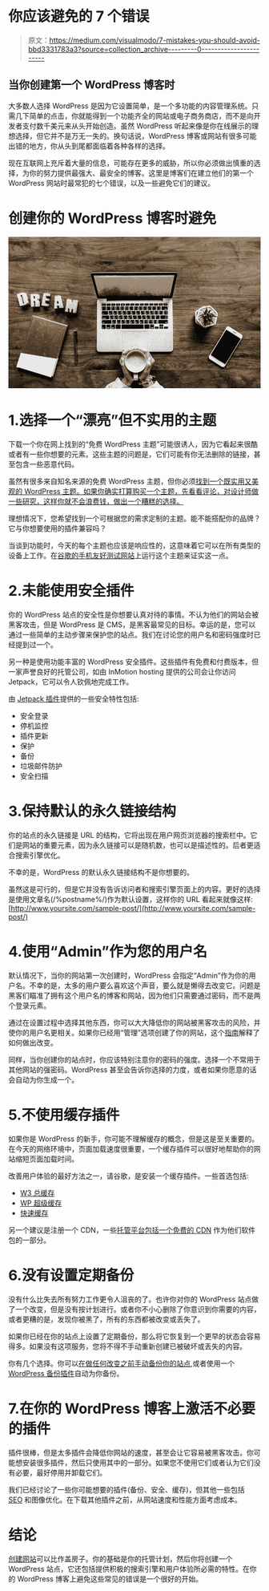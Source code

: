 # 你应该避免的 7 个错误

> 原文：<https://medium.com/visualmodo/7-mistakes-you-should-avoid-bbd3331783a3?source=collection_archive---------0----------------------->

## 当你创建第一个 WordPress 博客时

大多数人选择 WordPress 是因为它设置简单，是一个多功能的内容管理系统。只需几下简单的点击，你就能得到一个功能齐全的网站或电子商务商店，而不是向开发者支付数千美元来从头开始创造。虽然 WordPress 听起来像是你在线展示的理想选择，但它并不是万无一失的。换句话说，WordPress 博客或网站有很多可能出错的地方，你从头到尾都面临着各种各样的选择。

现在互联网上充斥着大量的信息，可能存在更多的威胁，所以你必须做出慎重的选择，为你的努力提供最强大、最安全的博客。这里是博客们在建立他们的第一个 WordPress 网站时最常犯的七个错误，以及一些避免它们的建议。

# 创建你的 WordPress 博客时避免

![](img/2709502d8219dd673dfcdad6a3c26a14.png)

# 1.选择一个“漂亮”但不实用的主题

下载一个你在网上找到的“免费 WordPress 主题”可能很诱人，因为它看起来很酷或者有一些你想要的元素。这些主题的问题是，它们可能有你无法删除的链接，甚至包含一些恶意代码。

虽然有很多来自知名来源的免费 WordPress 主题，但你必须[找到一个既实用又美观的 WordPress 主题。如果你确实打算购买一个主题，先看看评论，对设计师做一些研究，这样你就不会浪费钱，做出一个糟糕的选择。](https://visualmodo.com/wordpress-themes/)

理想情况下，您希望找到一个可根据您的需求定制的主题。能不能搭配你的品牌？它与你想要使用的插件兼容吗？

当谈到功能时，今天的每个主题也应该是响应性的，这意味着它可以在所有类型的设备上工作。在[谷歌的手机友好测试网站](https://search.google.com/test/mobile-friendly)上运行这个主题来证实这一点。

# 2.未能使用安全插件

你的 WordPress 站点的安全性是你想要认真对待的事情。不认为他们的网站会被黑客攻击，但是 WordPress 是 CMS，是黑客最常见的目标。幸运的是，您可以通过一些简单的主动步骤来保护您的站点。我们在讨论您的用户名和密码强度时已经提到过一个。

另一种是使用功能丰富的 WordPress 安全插件。这些插件有免费和付费版本，但一家声誉良好的托管公司，如由 InMotion hosting 提供的公司会让你访问 Jetpack，它可以令人钦佩地完成工作。

由 [Jetpack 插件](https://wordpress.org/plugins/jetpack/)提供的一些安全特性包括:

*   安全登录
*   停机监控
*   插件更新
*   保护
*   备份
*   垃圾邮件防护
*   安全扫描

# 3.保持默认的永久链接结构

你的站点的永久链接是 URL 的结构，它将出现在用户网页浏览器的搜索栏中。它们是网站的重要元素，因为永久链接可以是随机数，也可以是描述性的。后者更适合搜索引擎优化。

不幸的是，WordPress 的默认永久链接结构不是你想要的。

虽然这是可行的，但是它并没有告诉访问者和搜索引擎页面上的内容。更好的选择是使用文章名(/%postname%/)作为默认设置，这样你的 URL 看起来就像这样:[http://www.yoursite.com/sample-post/](http://www.yoursite.com/sample-post/)

# 4.使用“Admin”作为您的用户名

默认情况下，当你的网站第一次创建时，WordPress 会指定“Admin”作为你的用户名。不幸的是，太多的用户要么喜欢这个声音，要么就是懒得去改变它。问题是黑客们瞄准了拥有这个用户名的博客和网站，因为他们只需要通过密码，而不是两个登录元素。

通过在设置过程中选择其他东西，你可以大大降低你的网站被黑客攻击的风险，并使你的用户名更相关。如果你已经用“管理”选项创建了你的网站，这个[指南](https://www.wpbeginner.com/wp-tutorials/how-to-change-your-wordpress-username/)解释了如何做出改变。

同样，当你创建你的站点时，你应该特别注意你的密码的强度。选择一个不常用于其他网站的强密码。WordPress 甚至会告诉你选择的力度，或者如果你愿意的话会自动为你生成一个。

# 5.不使用缓存插件

如果你是 WordPress 的新手，你可能不理解缓存的概念，但是这是至关重要的。在今天的网络环境中，页面加载速度很重要，一个缓存插件可以很好地帮助你的网站缩短页面加载时间。

改善用户体验的最好方法之一，请谷歌，是安装一个缓存插件。一些首选包括:

*   [W3 总缓存](https://wordpress.org/plugins/w3-total-cache/)
*   [WP 超级缓存](https://wordpress.org/plugins/wp-super-cache/)
*   [快速缓存](https://wordpress.org/plugins/quick-cache/)

另一个建议是注册一个 CDN，一些[托管平台包括一个免费的 CDN](https://www.cloudflare.com/partners/hosting-provider/) 作为他们软件包的一部分。

# 6.没有设置定期备份

没有什么比失去所有努力工作更令人沮丧的了。也许你对你的 WordPress 站点做了一个改变，但是没有按计划进行。或者你不小心删除了你意识到你需要的内容，或者更糟的是，发现你被黑了，所有的东西都被改变或丢失了。

如果你已经在你的站点上设置了定期备份，那么将它恢复到一个更早的状态会容易得多。如果没有这项服务，您将不得不手动重新创建已被破坏或丢失的内容。

你有几个选择。你可以[在做任何改变之前手动备份你的站点](https://aspengrovestudios.com/how-to-manually-backup-your-wordpress-website/),或者使用一个 [WordPress 备份插件](https://visualmodo.com/best-wordpress-backup-plugins/)自动为你备份。

# 7.在你的 WordPress 博客上激活不必要的插件

插件很棒，但是太多插件会降低你网站的速度，甚至会让它容易被黑客攻击。你可能想安装很多插件，然后只使用其中的一部分。如果您不使用它们或者认为它们没有必要，最好停用并卸载它们。

我们已经讨论了一些你可能想要的插件(备份、安全、缓存)，但其他一些包括 [SEO](https://visualmodo.com/nail-seo-strategy-2019/) 和图像优化。在下载其他插件之前，从网站速度和性能方面考虑成本。

# 结论

[创建网站](https://visualmodo.com/plan-website-revamp-2019/)可以比作盖房子。你的基础是你的托管计划，然后你将创建一个 WordPress 站点，它还包括提供积极的搜索引擎和用户体验所必需的特性。在你的 WordPress 博客上避免这些常见的错误是一个很好的开始。